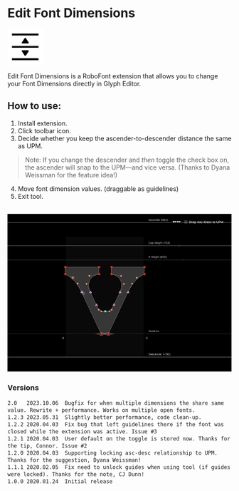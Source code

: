 # Edit Font Dimensions

<img src="./images/mechanic_icon.png"  width="80">

Edit Font Dimensions is a RoboFont extension that allows you to change your Font Dimensions directly in Glyph Editor.

## How to use:
1. Install extension.
2. Click toolbar icon.
3. Decide whether you keep the ascender-to-descender distance the same as UPM. 
> Note: If you change the descender and _then_ toggle the check box on, the ascender will snap to the UPM—and vice versa. (Thanks to Dyana Weissman for the feature idea!)

4. Move font dimension values. (draggable as guidelines)
5. Exit tool.

<br />


<img src="./images/demo.gif">


### Versions

```
2.0   2023.10.06  Bugfix for when multiple dimensions the share same value. Rewrite + performance. Works on multiple open fonts.
1.2.3 2023.05.31  Slightly better performance, code clean-up.
1.2.2 2020.04.03  Fix bug that left guidelines there if the font was closed while the extension was active. Issue #3
1.2.1 2020.04.03  User default on the toggle is stored now. Thanks for the tip, Connor. Issue #2
1.2.0 2020.04.03  Supporting locking asc-desc relationship to UPM. Thanks for the suggestion, Dyana Weissman!
1.1.1 2020.02.05  Fix need to unlock guides when using tool (if guides were locked). Thanks for the note, CJ Dunn!
1.0.0 2020.01.24  Initial release
```